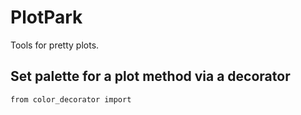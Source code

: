 # PlotPark

Tools for pretty plots.

## Set palette for a plot method via a decorator
```
from color_decorator import 
```